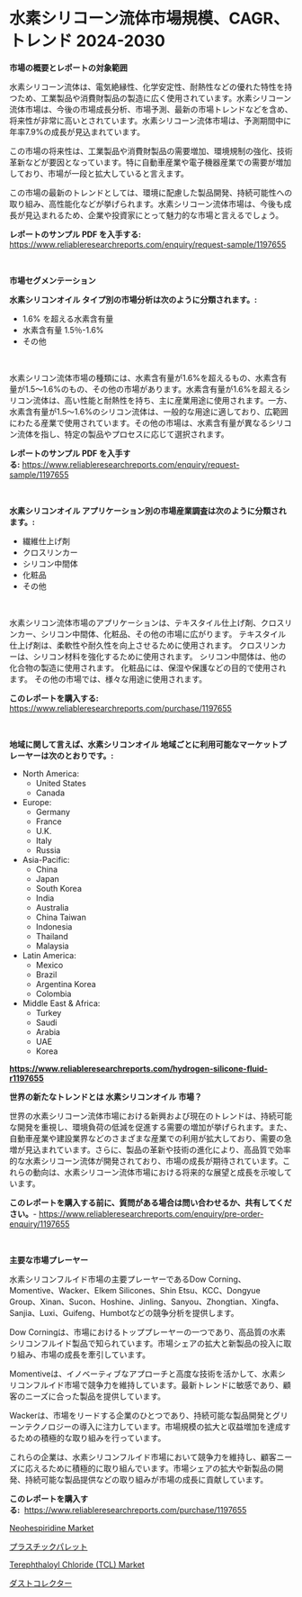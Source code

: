 <p><h1>水素シリコーン流体市場規模、CAGR、トレンド 2024-2030</h1></p><p><strong>市場の概要とレポートの対象範囲</strong></p>
<p><p>水素シリコーン流体は、電気絶縁性、化学安定性、耐熱性などの優れた特性を持つため、工業製品や消費財製品の製造に広く使用されています。水素シリコーン流体市場は、今後の市場成長分析、市場予測、最新の市場トレンドなどを含め、将来性が非常に高いとされています。水素シリコーン流体市場は、予測期間中に年率7.9%の成長が見込まれています。</p><p>この市場の将来性は、工業製品や消費財製品の需要増加、環境規制の強化、技術革新などが要因となっています。特に自動車産業や電子機器産業での需要が増加しており、市場が一段と拡大していると言えます。</p><p>この市場の最新のトレンドとしては、環境に配慮した製品開発、持続可能性への取り組み、高性能化などが挙げられます。水素シリコーン流体市場は、今後も成長が見込まれるため、企業や投資家にとって魅力的な市場と言えるでしょう。</p></p>
<p><strong>レポートのサンプル PDF を入手する:</strong> <a href="https://www.reliableresearchreports.com/enquiry/request-sample/1197655">https://www.reliableresearchreports.com/enquiry/request-sample/1197655</a></p>
<p>&nbsp;</p>
<p><strong>市場セグメンテーション</strong></p>
<p><strong>水素シリコンオイル タイプ別の市場分析は次のように分類されます。:</strong></p>
<p><ul><li>1.6% を超える水素含有量</li><li>水素含有量 1.5％-1.6%</li><li>その他</li></ul></p>
<p>&nbsp;</p>
<p><p>水素シリコン流体市場の種類には、水素含有量が1.6%を超えるもの、水素含有量が1.5〜1.6%のもの、その他の市場があります。水素含有量が1.6%を超えるシリコン流体は、高い性能と耐熱性を持ち、主に産業用途に使用されます。一方、水素含有量が1.5〜1.6%のシリコン流体は、一般的な用途に適しており、広範囲にわたる産業で使用されています。その他の市場は、水素含有量が異なるシリコン流体を指し、特定の製品やプロセスに応じて選択されます。</p></p>
<p><strong>レポートのサンプル PDF を入手する:</strong>&nbsp;<a href="https://www.reliableresearchreports.com/enquiry/request-sample/1197655">https://www.reliableresearchreports.com/enquiry/request-sample/1197655</a></p>
<p>&nbsp;</p>
<p><strong> 水素シリコンオイル アプリケーション別の市場産業調査は次のように分類されます。:</strong></p>
<p><ul><li>繊維仕上げ剤</li><li>クロスリンカー</li><li>シリコン中間体</li><li>化粧品</li><li>その他</li></ul></p>
<p>&nbsp;</p>
<p><p>水素シリコン流体市場のアプリケーションは、テキスタイル仕上げ剤、クロスリンカー、シリコン中間体、化粧品、その他の市場に広がります。 テキスタイル仕上げ剤は、柔軟性や耐久性を向上させるために使用されます。 クロスリンカーは、シリコン材料を強化するために使用されます。 シリコン中間体は、他の化合物の製造に使用されます。 化粧品には、保湿や保護などの目的で使用されます。 その他の市場では、様々な用途に使用されます。</p></p>
<p><strong>このレポートを購入する:</strong>&nbsp; <a href="https://www.reliableresearchreports.com/purchase/1197655">https://www.reliableresearchreports.com/purchase/1197655</a></p>
<p>&nbsp;</p>
<p><strong>地域に関して言えば、水素シリコンオイル 地域ごとに利用可能なマーケットプレーヤーは次のとおりです。:</strong></p>
<p><ul>
    <li>
        North America:
        <ul>
            <li>United States</li>
            <li>Canada</li>
        </ul>
    </li>
    <li>
        Europe:
        <ul>
            <li>Germany</li>
            <li>France</li>
            <li>U.K.</li>
            <li>Italy</li>
            <li>Russia</li>
        </ul>
    </li>
    <li>
        Asia-Pacific:
        <ul>
            <li>China</li>
            <li>Japan</li>
            <li>South Korea</li>
            <li>India</li>
            <li>Australia</li>
            <li>China Taiwan</li>
            <li>Indonesia</li>
            <li>Thailand</li>
            <li>Malaysia</li>
        </ul>
    </li>
    <li>
        Latin America:
        <ul>
            <li>Mexico</li>
            <li>Brazil</li>
            <li>Argentina Korea</li>
            <li>Colombia</li>
        </ul>
    </li>
    <li>
        Middle East & Africa:
        <ul>
            <li>Turkey</li>
            <li>Saudi</li>
            <li>Arabia</li>
            <li>UAE</li>
            <li>Korea</li>
        </ul>
    </li>
    </ul></p>
<p><strong><a href="https://www.reliableresearchreports.com/hydrogen-silicone-fluid-r1197655">https://www.reliableresearchreports.com/hydrogen-silicone-fluid-r1197655</a></strong>&nbsp;</p>
<p><strong>世界の新たなトレンドとは 水素シリコンオイル 市場？</strong></p>
<p><p>世界の水素シリコーン流体市場における新興および現在のトレンドは、持続可能な開発を重視し、環境負荷の低減を促進する需要の増加が挙げられます。また、自動車産業や建設業界などのさまざまな産業での利用が拡大しており、需要の急増が見込まれています。さらに、製品の革新や技術の進化により、高品質で効率的な水素シリコーン流体が開発されており、市場の成長が期待されています。これらの動向は、水素シリコーン流体市場における将来的な展望と成長を示唆しています。</p></p>
<p><strong>このレポートを購入する前に、質問がある場合は問い合わせるか、共有してください。</strong>- <a href="https://www.reliableresearchreports.com/enquiry/pre-order-enquiry/1197655">https://www.reliableresearchreports.com/enquiry/pre-order-enquiry/1197655</a></p>
<p>&nbsp;</p>
<p><strong>主要な市場プレーヤー</strong></p>
<p><p>水素シリコンフルイド市場の主要プレーヤーであるDow Corning、Momentive、Wacker、Elkem Silicones、Shin Etsu、KCC、Dongyue Group、Xinan、Sucon、Hoshine、Jinling、Sanyou、Zhongtian、Xingfa、Sanjia、Luxi、Guifeng、Humbotなどの競争分析を提供します。</p><p>Dow Corningは、市場におけるトッププレーヤーの一つであり、高品質の水素シリコンフルイド製品で知られています。市場シェアの拡大と新製品の投入に取り組み、市場の成長を牽引しています。</p><p>Momentiveは、イノベーティブなアプローチと高度な技術を活かして、水素シリコンフルイド市場で競争力を維持しています。最新トレンドに敏感であり、顧客のニーズに合った製品を提供しています。</p><p>Wackerは、市場をリードする企業のひとつであり、持続可能な製品開発とグリーンテクノロジーの導入に注力しています。市場規模の拡大と収益増加を達成するための積極的な取り組みを行っています。</p><p>これらの企業は、水素シリコンフルイド市場において競争力を維持し、顧客ニーズに応えるために積極的に取り組んでいます。市場シェアの拡大や新製品の開発、持続可能な製品提供などの取り組みが市場の成長に貢献しています。</p></p>
<p><strong>このレポートを購入する:</strong>&nbsp;&nbsp;<a href="https://www.reliableresearchreports.com/purchase/1197655">https://www.reliableresearchreports.com/purchase/1197655</a></p>
<p><p><a href="https://www.linkedin.com/pulse/neohespiridine-market-insights-players-forecast-till-2031-voxtalent-1wd3f?trackingId=Ybu08TqtXnbSXyA25X8TTQ%3D%3D">Neohespiridine Market</a></p><p><a href="https://medium.com/@abdulkoss2015/%E3%83%97%E3%83%A9%E3%82%B9%E3%83%81%E3%83%83%E3%82%AF%E3%83%91%E3%83%AC%E3%83%83%E3%83%88%E3%81%AE%E5%B8%82%E5%A0%B4%E8%A6%8F%E6%A8%A1%E3%81%AF-%E3%82%B0%E3%83%AD%E3%83%BC%E3%83%90%E3%83%AB%E7%94%A3%E6%A5%AD%E3%81%AB%E3%81%8A%E3%81%91%E3%82%8B%E6%9C%80%E9%81%A9%E3%81%AA%E3%83%9E%E3%83%BC%E3%82%B1%E3%83%86%E3%82%A3%E3%83%B3%E3%82%B0%E3%83%81%E3%83%A3%E3%83%8D%E3%83%AB%E3%82%92%E7%A4%BA%E3%81%97%E3%81%A6%E3%81%84%E3%81%BE%E3%81%99-d93badd4b8c9">プラスチックパレット</a></p><p><a href="https://www.linkedin.com/pulse/terephthaloyl-chloride-tcl-market-offers-provide-insightful-szb4f?trackingId=R7wlaokPeLW1g%2Fij%2BrnTiw%3D%3D">Terephthaloyl Chloride (TCL) Market</a></p><p><a href="https://medium.com/@peterpatel626/%E5%A1%B5%E5%9F%83%E9%9B%86%E5%A1%B5%E6%A9%9F%E5%B8%82%E5%A0%B4-%E7%AB%B6%E4%BA%89%E5%88%86%E6%9E%90-%E5%B8%82%E5%A0%B4%E5%8B%95%E5%90%91%E5%8F%8A%E3%81%B32031%E5%B9%B4%E3%81%BE%E3%81%A7%E3%81%AE%E4%BA%88%E6%B8%AC-11497ff28cff">ダストコレクター</a></p></p>